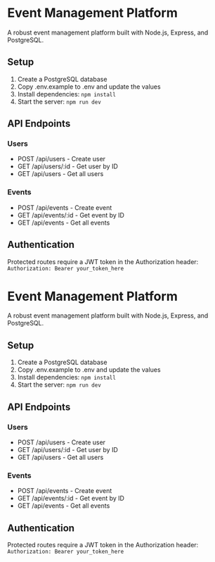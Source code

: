 # Event Management Platform

A robust event management platform built with Node.js, Express, and PostgreSQL.

## Setup

1. Create a PostgreSQL database
2. Copy .env.example to .env and update the values
3. Install dependencies: `npm install`
4. Start the server: `npm run dev`

## API Endpoints

### Users
- POST /api/users - Create user
- GET /api/users/:id - Get user by ID
- GET /api/users - Get all users

### Events
- POST /api/events - Create event
- GET /api/events/:id - Get event by ID
- GET /api/events - Get all events

## Authentication

Protected routes require a JWT token in the Authorization header:
`Authorization: Bearer your_token_here`
# Event Management Platform

A robust event management platform built with Node.js, Express, and PostgreSQL.

## Setup

1. Create a PostgreSQL database
2. Copy .env.example to .env and update the values
3. Install dependencies: `npm install`
4. Start the server: `npm run dev`

## API Endpoints

### Users
- POST /api/users - Create user
- GET /api/users/:id - Get user by ID
- GET /api/users - Get all users

### Events
- POST /api/events - Create event
- GET /api/events/:id - Get event by ID
- GET /api/events - Get all events

## Authentication

Protected routes require a JWT token in the Authorization header:
`Authorization: Bearer your_token_here`